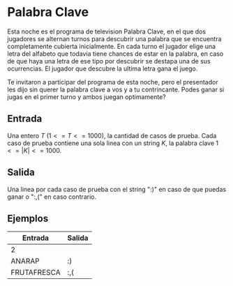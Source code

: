# Palabra Clave
Esta noche es el programa de television Palabra Clave, en el que dos jugadores se alternan turnos para descubrir una palabra que se encuentra completamente cubierta inicialmente. En cada turno el jugador elige una letra del alfabeto que todavia tiene chances de estar en la palabra, en caso de que haya una letra de ese tipo por descubrir se destapa una de sus ocurrencias. El jugador que descubre la ultima letra gana el juego.

Te invitaron a participar del programa de esta noche, pero el presentador les dijo sin querer la palabra clave a vos y a tu contrincante. Podes ganar si jugas en el primer turno y ambos juegan optimamente?

## Entrada
Una entero $T$ $(1 <= T <= 1000)$, la cantidad de casos de prueba. Cada caso de prueba contiene una sola linea con un string $K$, la palabra clave $1 <= |K| <= 1000$.

## Salida 
Una linea por cada caso de prueba con el string ":)" en caso de que puedas ganar o ":,(" en caso contrario.

## Ejemplos
|Entrada|Salida|
|-|-|
|2||
|ANARAP|:)|
|FRUTAFRESCA|:,(|
